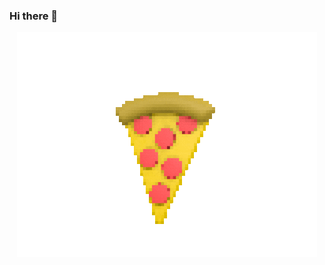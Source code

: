 ### Hi there 👋

<div align="center">
  <img src="https://github.com/shaansubbaiah/shaansubbaiah/blob/master/pizza.gif">
</div>
